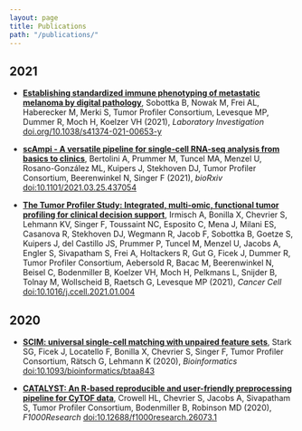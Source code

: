 ```yaml
---
layout: page
title: Publications
path: "/publications/"
---
```


<!-- Please add publications in the same format and including all components as the exisiting // add the newest on top -->

## 2021
* **[Establishing standardized immune phenotyping of metastatic melanoma by digital pathology](/tu-pro_website/publications/sobottka_et_al_2021/)**, Sobottka B, Nowak M, Frei AL, Haberecker M, Merki S, Tumor Profiler Consortium, Levesque MP, Dummer R, Moch H, Koelzer VH (2021), _Laboratory Investigation_ [doi.org/10.1038/s41374-021-00653-y](https://doi.org/10.1038/s41374-021-00653-y)

* **[scAmpi - A versatile pipeline for single-cell RNA-seq analysis from basics to clinics](/tu-pro_website/publications/scampi/)**, Bertolini A, Prummer M, Tuncel MA, Menzel U, Rosano-González ML, Kuipers J, Stekhoven DJ, Tumor Profiler Consortium, Beerenwinkel N, Singer F (2021), _bioRxiv_ [doi:10.1101/2021.03.25.437054](https://doi.org/10.1101/2021.03.25.437054)

* **[The Tumor Profiler Study: Integrated, multi-​omic, functional tumor profiling for clinical decision support](/tu-pro_website/publications/tupro_design/)**, Irmisch A, Bonilla X, Chevrier S, Lehmann KV, Singer F, Toussaint NC, Esposito C, Mena J, Milani ES, Casanova R, Stekhoven DJ, Wegmann R, Jacob F, Sobottka B, Goetze S, Kuipers J, del Castillo JS, Prummer P, Tuncel M, Menzel U, Jacobs A, Engler S, Sivapatham S, Frei A, Holtackers R, Gut G, Ficek J, Dummer R, Tumor Profiler Consortium, Aebersold R, Bacac M, Beerenwinkel N, Beisel C, Bodenmiller B, Koelzer VH, Moch H, Pelkmans L, Snijder B, Tolnay M, Wollscheid B, Raetsch G, Levesque MP (2021), _Cancer Cell_ [doi:10.1016/j.ccell.2021.01.004](https://doi.org/10.1016/j.ccell.2021.01.004)

## 2020

* **[SCIM: universal single-cell matching with unpaired feature sets](/tu-pro_website/publications/scim/)**, Stark SG, Ficek J, Locatello F, Bonilla X, Chevrier S, Singer F, Tumor Profiler Consortium, Rätsch G,  Lehmann K (2020), _Bioinformatics_ [doi:10.1093/bioinformatics/btaa843](https://doi.org/10.1093/bioinformatics/btaa843)

* **[CATALYST: An R-based reproducible and user-friendly preprocessing pipeline for CyTOF data](/tu-pro.ch/publications/catalyst/)**, Crowell HL, Chevrier S, Jacobs A,  Sivapatham S, Tumor Profiler Consortium, Bodenmiller B, Robinson MD (2020), _F1000Research_ [doi:10.12688/f1000research.26073.1](https://doi.org/10.12688/f1000research.26073.1)
